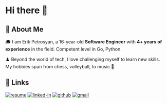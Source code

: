 # Hi there 👋

## 🚀 About Me

🎓 I am Erik Petrosyan, a 16-year-old **Software Engineer** with **4+ years of experience** in the field. Competent level in Go, Python.

♟️ Beyond the world of tech, I love challenging myself to learn new skills. My hobbies span from chess, volleyball, to music 🎵.

## 🔗 Links

[![resume](https://img.shields.io/badge/Resume-4285F4?style=for-the-badge&logo=read-the-docs&logoColor=white)](https://shtemaran.am/cdn/other/CV.pdf)
[![linked-in](https://img.shields.io/badge/Linked_In-0077B5?style=for-the-badge&logo=LinkedIn&logoColor=white)](https://www.linkedin.com/in/petrosyan-erik/)
[![github](https://img.shields.io/badge/GitHub-000000?style=for-the-badge&logo=GitHub&logoColor=white)](https://github.com/PetrosyanDev)
[![gmail](https://img.shields.io/badge/Gmail-D14836?style=for-the-badge&logo=Gmail&logoColor=white)](mailto:dev.erikpetrosyan@gmail.com)
